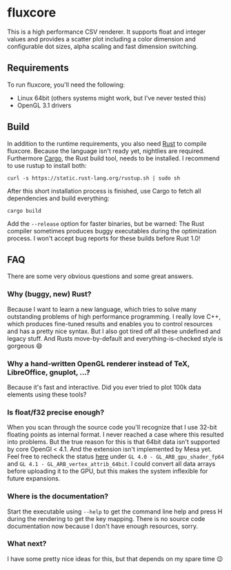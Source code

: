 # fluxcore
This is a high performance CSV renderer. It supports float and integer values and provides a scatter plot including a color dimension and configurable dot sizes, alpha scaling and fast dimension switching.

## Requirements
To run fluxcore, you'll need the following:

 - Linux 64bit (others systems might work, but I've never tested this)
 - OpenGL 3.1 drivers

## Build
In addition to the runtime requirements, you also need [Rust](http://www.rust-lang.org/) to compile fluxcore. Because the language isn't ready yet, nightlies are required. Furthermore [Cargo](http://crates.io/), the Rust build tool, needs to be installed. I recommend to use rustup to install both:

    curl -s https://static.rust-lang.org/rustup.sh | sudo sh

After this short installation process is finished, use Cargo to fetch all dependencies and build everything:

    cargo build

Add the `--release` option for faster binaries, but be warned: The Rust compiler sometimes produces buggy executables during the optimization process. I won't accept bug reports for these builds before Rust 1.0!

## FAQ
There are some very obvious questions and some great answers.

### Why (buggy, new) Rust?
Because I want to learn a new language, which tries to solve many outstanding problems of high performance programming. I really love C++, which produces fine-tuned results and enables you to control resources and has a pretty nice syntax. But I also got tired off all these undefined and legacy stuff. And Rusts move-by-default and everything-is-checked style is gorgeous :smile:

### Why a hand-written OpenGL renderer instead of TeX, LibreOffice, gnuplot, ...?
Because it's fast and interactive. Did you ever tried to plot 100k data elements using these tools?

### Is float/f32 precise enough?
When you scan through the source code you'll recognize that I use 32-bit floating points as internal format. I never reached a case where this resulted into problems. But the true reason for this is that 64bit data isn't supported by core OpenGl < 4.1. And the extension isn't implemented by Mesa yet. Feel free to recheck the status [here](http://cgit.freedesktop.org/mesa/mesa/tree/docs/GL3.txt) under `GL 4.0 - GL_ARB_gpu_shader_fp64` and `GL 4.1 - GL_ARB_vertex_attrib_64bit`. I could convert all data arrays before uploading it to the GPU, but this makes the system inflexible for future expansions.

### Where is the documentation?
Start the executable using `--help` to get the command line help and press H during the rendering to get the key mapping. There is no source code documentation now because I don't have enough resources, sorry.

### What next?
I have some pretty nice ideas for this, but that depends on my spare time :wink:

